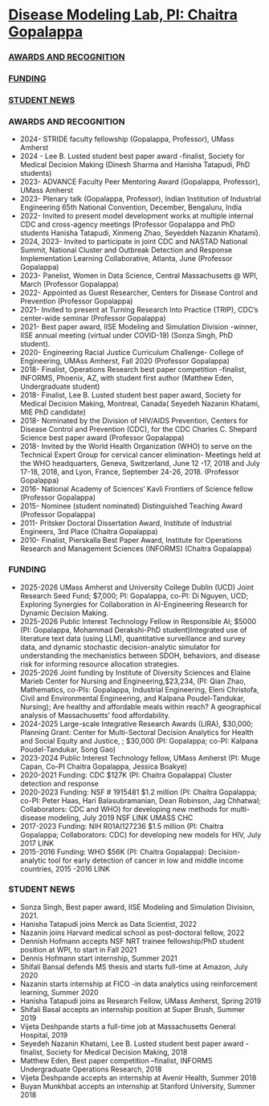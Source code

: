 # [Disease Modeling Lab, PI: Chaitra Gopalappa](https://diseasemodeling.github.io)
### [AWARDS AND RECOGNITION](#AWARDS)
### [FUNDING](#FUNDING)
### [STUDENT NEWS](#STUDENT-NEWS)

### <a id="AWARDS"></a> AWARDS AND RECOGNITION
* 2024- STRIDE faculty fellowship (Gopalappa, Professor), UMass Amherst
* 2024 - Lee B. Lusted student best paper award -finalist, Society for Medical Decision Making (Dinesh Sharma and Hanisha Tatapudi, PhD students)
* 2023- ADVANCE Faculty Peer Mentoring Award (Gopalappa, Professor), UMass Amherst
* 2023- Plenary talk (Gopalappa, Professor), Indian Institution of Industrial Engineering 65th National Convention, December, Bengaluru, India
* 2022- Invited to present model development works at multiple internal CDC and cross-agency meetings (Professor Gopalappa and PhD students Hanisha Tatapudi, Xinmeng Zhao, Seyeddeh Nazanin Khatami).
* 2024, 2023- Invited to participate in joint CDC and NASTAD National Summit, National Cluster and Outbreak Detection and Response Implementation Learning Collaborative, Atlanta, June (Professor Gopalappa)
* 2023- Panelist, Women in Data Science, Central Massachusetts @ WPI, March (Professor Gopalappa)
* 2022- Appointed as Guest Researcher, Centers for Disease Control and Prevention (Professor Gopalappa)
* 2021- Invited to present at Turning Research Into Practice (TRIP), CDC’s center-wide seminar (Professor Gopalappa)
* 2021- Best paper award, IISE Modeling and Simulation Division -winner, IISE annual meeting (virtual under COVID-19) (Sonza Singh, PhD student).
* 2020- Engineering Racial Justice Curriculum Challenge- College of Engineering, UMAss Amherst, Fall 2020 (Professor Gopalappa)
* 2018- Finalist, Operations Research best paper competition -finalist, INFORMS, Phoenix, AZ, with student first author (Matthew Eden, Undergraduate student) 
* 2018- Finalist, Lee B. Lusted student best paper award, Society for Medical Decision Making, Montreal, Canada( Seyedeh Nazanin Khatami, MIE PhD candidate)
* 2018- Nominated by the Division of HIV/AIDS Prevention, Centers for Disease Control and Prevention (CDC), for the CDC Charles C. Shepard Science best paper award (Professor Gopalappa)
* 2018- Invited by the World Health Organization (WHO) to serve on the Technical Expert Group for cervical cancer elimination- Meetings held at the WHO headquarters, Geneva, Switzerland, June 12 -17, 2018 and July 17-18, 2018, and Lyon, France, September 24-26, 2018. (Professor Gopalappa)
* 2016- National Academy of Sciences’ Kavli Frontiers of Science fellow (Professor Gopalappa)
* 2015- Nominee (student nominated) Distinguished Teaching Award (Professor Gopalappa)
* 2011- Pritsker Doctoral Dissertation Award, Institute of Industrial Engineers, 3rd Place (Chaitra Gopalappa)
* 2010- Finalist, Pierskalla Best Paper Award, Institute for Operations Research and Management Sciences (INFORMS) (Chaitra Gopalappa)

### <a id="FUNDING"></a>FUNDING
* 2025-2026 UMass Amherst and University College Dublin (UCD) Joint Research Seed Fund; $7,000; PI: Gopalappa, co-PI: Di Nguyen, UCD; Exploring Synergies for Collaboration in AI-Engineering Research for Dynamic Decision Making.
*	2025-2026 Public Interest Technology Fellow in Responsible AI; $5000 (PI: Gopalappa, Mohammad Derakshi-PhD student)Integrated use of literature text data (using LLM), quantitative surveillance and survey data, and dynamic stochastic decision-analytic simulator for understanding the mechanistics between SDOH, behaviors, and disease risk for informing resource allocation strategies. 
*	2025-2026 Joint funding by Institute of Diversity Sciences and Elaine Marieb Center for Nursing and Engineering,$23,234,  (PI: Qian Zhao, Mathematics, co-PIs: Gopalappa, Industrial Engineering, Eleni Christofa, Civil and Environmental Engineering, and Kalpana Poudel-Tandukar, Nursing); Are healthy and affordable meals within reach? A geographical analysis of Massachusetts’ food affordability.
* 2024-2025 Large-scale Integrative Research Awards (LIRA), $30,000; Planning Grant: Center for Multi-Sectoral Decision Analytics for Health and Social Equity and Justice, ; $30,000 (PI: Gopalappa; co-PI: Kalpana Poudel-Tandukar, Song Gao)
* 2023-2024 Public Interest Technology fellow, UMass Amherst (PI: Muge Capan, Co-PI Chaitra Gopalappa, Jessica Boakye)
* 2020-2021 Funding: CDC $127K (PI: Chaitra Gopalappa) Cluster detection and response
* 2020-2023 Funding: NSF # 1915481 $1.2 million (PI: Chaitra Gopalappa; co-PI: Peter Haas, Hari Balasubramanian, Dean Robinson, Jag Chhatwal; Collaborators: CDC and WHO) for developing new methods for multi-disease modeling, July 2019 NSF LINK UMASS  CHC
* 2017-2023 Funding: NIH R01AI127236 $1.5 million (PI: Chaitra Gopalappa; Collaborators: CDC) for developing new models for HIV, July 2017 LINK
* 2015-2016 Funding: WHO $56K (PI: Chaitra Gopalappa): Decision-analytic tool for early detection of cancer in low and middle income countries, 2015 -2016 LINK

### <a id="STUDENT-NEWS"></a>STUDENT NEWS
*   Sonza Singh, Best paper award, IISE Modeling and Simulation Division, 2021.
*   Hanisha Tatapudi joins Merck as Data Scientist, 2022
*   Nazanin joins Harvard medical school as post-doctoral fellow, 2022 
*   Dennish Hofmann accepts NSF NRT trainee fellowship/PhD student position at WPI, to start in Fall 2021
*   Dennis Hofmann start internship, Summer 2021
*   Shifali Bansal defends MS thesis and starts full-time at Amazon, July 2020
*   Nazanin starts internship at FICO -in data analytics using reinforcement learning, Summer 2020
*   Hanisha Tatapudi joins as Research Fellow, UMass Amherst, Spring 2019
*   Shifali Basal accepts an internship position at Super Brush,  Summer 2019
*   Vijeta Deshpande starts a full-time job at Massachusetts General Hospital, 2019
*   Seyedeh Nazanin Khatami, Lee B. Lusted student best paper award -finalist, Society for Medical Decision Making, 2018
*   Matthew Eden, Best paper competition –finalist, INFORMS Undergraduate Operations Research, 2018
*   Vijeta Deshpande accepts an internship at Avenir Health, Summer 2018 
*   Buyan Munkhbat accepts an internship at Stanford University, Summer 2018
